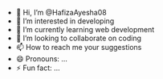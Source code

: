 - 👋 Hi, I’m @HafizaAyesha08
- 👀 I’m interested in developing 
- 🌱 I’m currently learning web development 
- 💞️ I’m looking to collaborate on coding 
- 📫 How to reach me your suggestions 
- 😄 Pronouns: ...
- ⚡ Fun fact: ...

<!---
HafizaAyesha08/HafizaAyesha08 is a ✨ special ✨ repository because its `README.md` (this file) appears on your GitHub profile.
You can click the Preview link to take a look at your changes.
--->
